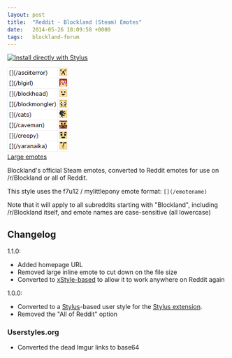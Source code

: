 ```yaml
---
layout: post
title:  "Reddit - Blockland (Steam) Emotes"
date:   2014-05-26 18:09:58 +0000
tags:   blockland-forum
---
```


[![Install directly with Stylus](https://img.shields.io/badge/Install%20directly%20with-Stylus-00adad.svg)](/files/reddit-blockland-steam-emotes.user.css)

![With the style applied](/img/101916_after.png)  
[Large emotes](/img/101916_additional_11195.png)

Blockland's official Steam emotes, converted to Reddit emotes for use on /r/Blockland or all of Reddit.

This style uses the f7u12 / mylittlepony emote format: `[](/emotename)`

Note that it will apply to all subreddits starting with "Blockland", including /r/Blockland itself, and emote names are case-sensitive (all lowercase)

## Changelog

1.1.0: 
- Added homepage URL
- Removed large inline emote to cut down on the file size
- Converted to [xStyle-based](https://github.com/openstyles/stylus/wiki/Usercss#xstyle-compatibility) to allow it to work anywhere on Reddit again

1.0.0: 
- Converted to a [Stylus](http://stylus-lang.com/)-based user style for the [Stylus extension](http://add0n.com/stylus.html).
- Removed the "All of Reddit" option

### Userstyles.org

- Converted the dead Imgur links to base64
